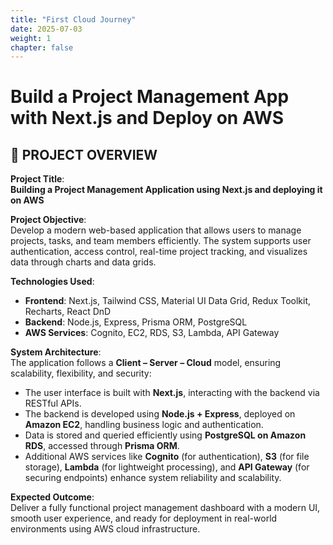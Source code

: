 ```yaml
---
title: "First Cloud Journey"
date: 2025-07-03
weight: 1
chapter: false
---
```


# Build a Project Management App with Next.js and Deploy on AWS

## 📝 PROJECT OVERVIEW

**Project Title**:  
**Building a Project Management Application using Next.js and deploying it on AWS**

**Project Objective**:  
Develop a modern web-based application that allows users to manage projects, tasks, and team members efficiently. The system supports user authentication, access control, real-time project tracking, and visualizes data through charts and data grids.

**Technologies Used**:

- **Frontend**: Next.js, Tailwind CSS, Material UI Data Grid, Redux Toolkit, Recharts, React DnD
- **Backend**: Node.js, Express, Prisma ORM, PostgreSQL
- **AWS Services**: Cognito, EC2, RDS, S3, Lambda, API Gateway

**System Architecture**:  
The application follows a **Client – Server – Cloud** model, ensuring scalability, flexibility, and security:

- The user interface is built with **Next.js**, interacting with the backend via RESTful APIs.
- The backend is developed using **Node.js + Express**, deployed on **Amazon EC2**, handling business logic and authentication.
- Data is stored and queried efficiently using **PostgreSQL on Amazon RDS**, accessed through **Prisma ORM**.
- Additional AWS services like **Cognito** (for authentication), **S3** (for file storage), **Lambda** (for lightweight processing), and **API Gateway** (for securing endpoints) enhance system reliability and scalability.

**Expected Outcome**:  
Deliver a fully functional project management dashboard with a modern UI, smooth user experience, and ready for deployment in real-world environments using AWS cloud infrastructure.
